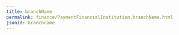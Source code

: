 ```yaml
---
title: branchName
permalink: finance/PaymentFinancialInstitution.branchName.html
jsonid: branchname
---
```

